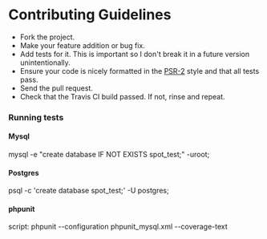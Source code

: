 # Contributing Guidelines

* Fork the project.
* Make your feature addition or bug fix.
* Add tests for it. This is important so I don't break it in a future version unintentionally.
* Ensure your code is nicely formatted in the [PSR-2](https://github.com/php-fig/fig-standards/blob/master/accepted/PSR-2-coding-style-guide.md)
  style and that all tests pass.
* Send the pull request.
* Check that the Travis CI build passed. If not, rinse and repeat.

### Running tests

#### Mysql
mysql -e "create database IF NOT EXISTS spot_test;" -uroot;

#### Postgres
psql -c 'create database spot_test;' -U postgres;

#### phpunit
script: phpunit --configuration phpunit_mysql.xml --coverage-text